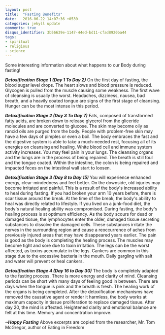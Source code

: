 ```yaml
---
layout: post
title:  "Fasting Benefits"
date:   2016-06-22 14:07:36 +0530
categories: jekyll update
comments: true
disqus_identifier: 3b56639e-1147-44ed-bd11-cfad8920ba44
tags:
- spiritual
- religious
- science
---
```

Some interesting information about what happens to our Body during fasting!

***Detoxification Stage 1 (Day 1 To Day 2)***
On the first day of fasting, the blood sugar level drops. The heart slows and blood pressure is reduced. Glycogen is pulled from the muscle causing some weakness. The first wave of cleansing is usually the worst. Headaches, dizziness, nausea, bad breath, and a heavily coated tongue are signs of the first stage of cleansing. Hunger can be the most intense in this period.

***Detoxification Stage 2 (Day 3 To Day 7)***
Fats, composed of transformed fatty acids, are broken down to release glycerol from the gliceride molecules and are converted to glucose. The skin may become oily as rancid oils are purged from the body. People with problem-free skin may have a few days of pimples or even a boil. The body embraces the fast and the digestive system is able to take a much-needed rest, focusing all of its energies on cleansing and healing. White blood cell and immune system activity increases. You may feel pain in your lungs. The cleansing organs and the lungs are in the process of being repaired. The breath is still foul and the tongue coated. Within the intestine, the colon is being repaired and impacted feces on the intestinal wall start to loosen.

***Detoxification Stage 3 (Day 8 to Day 15)***
You will experience enhanced energy, clear-mindedness and feel better. On the downside, old injuries may become irritated and painful. This is a result of the body's increased ability to heal during fasting. If you had broken your arm 10 years before, there is scar tissue around the break. At the time of the break, the body's ability to heal was directly related to lifestyle. If you lived on a junk-food diet, the body's natural healing ability was compromised. During fasting, the body's healing process is at optimum efficiency. As the body scours for dead or damaged tissue, the lymphocytes enter the older, damaged tissue secreting substances to dissolve the damaged cells. These substances irritate the nerves in the surrounding region and cause a reoccurrence of aches from previously injured areas that may have disappeared years earlier. The pain is good as the body is completing the healing process. The muscles may become tight and sore due to toxin irritation. The legs can be the worst affected, as toxins accumulate in the legs. Cankers are common in this stage due to the excessive bacteria in the mouth. Daily gargling with salt and water will prevent or heal cankers.

***Detoxification Stage 4 (Day 16 to Day 30)***
The body is completely adapted to the fasting process. There is more energy and clarity of mind. Cleansing periods can be short with many days of feeling good in between. There are days when the tongue is pink and the breath is fresh. The healing work of the organs is being completed. After the detoxification mechanisms have removed the causative agent or render it harmless, the body works at maximum capacity in tissue proliferation to replace damaged tissue. After day 20, the mind is affected. Heightened clarity and emotional balance are felt at this time. Memory and concentration improve.

***~Happy Fasting***
Above excerpts are copied from the researcher, Mr. Tom McGregor, author of Eating in Freedom
